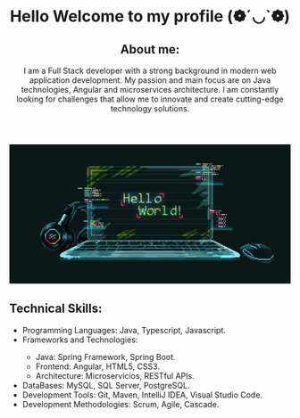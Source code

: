 <meta charset="UTF-8">
<meta name="viewport" content="width=device-width, initial-scale=1.0">
<link rel="stylesheet" href="style.css">

<body>
    <style>
        .objetfitcover>img {
            width: 650px;
            height: 300px;
            object-fit: cover;
        }
    </style>
    <header>
        <h1>Hello Welcome to my profile (❁´◡`❁)</h1>
        <h2>About me:</h2>
        <p>
            I am a Full Stack developer with a strong background in modern web application development. My passion and
            main
            focus are on Java technologies, Angular and microservices architecture. I am constantly looking for
            challenges
            that allow me to innovate and create cutting-edge technology solutions.
        </p>
    </header>
    <div class="col-sm-4 objetfitcover">
        <img style="height: 250px;" src="holamundo.gif" alt="Foto de presentación">
    </div>
    <h2>Technical Skills:</h2>
    <ul>
        <li>Programming Languages: Java, Typescript, Javascript.</li>
        <li>Frameworks and Technologies:</li>
        <ul>
            <li>Java: Spring Framework, Spring Boot.</li>
            <li>Frontend: Angular, HTML5, CSS3.</li>
            <li>Architecture: Microservicios, RESTful APIs.</li>
        </ul>
        <li>DataBases: MySQL, SQL Server, PostgreSQL.</li>
        <li>Development Tools: Git, Maven, IntelliJ IDEA, Visual Studio Code.</li>
        <li>Development Methodologies: Scrum, Agile, Cascade.</li>
    </ul>
</body>

